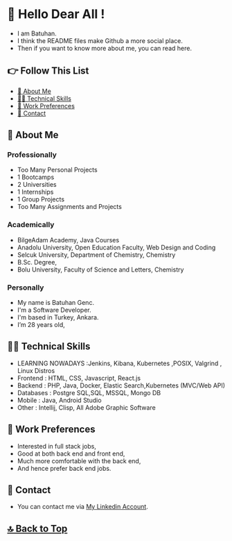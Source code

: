 # 🍄 Hello Dear All !

- I am Batuhan. 
- I think the README files make Github a more social place. 
- Then if you want to know more about me, you can read here.

## 👉 Follow This List

- [🍄 About Me](#-about-me)
- [👩‍💻 Technical Skills](#-technical-skills)
- [💼 Work Preferences](#-work-preferences)
- [💬 Contact](#-contact)

## 🍄 About Me 

### Professionally 

- Too Many Personal Projects 
- 1 Bootcamps
- 2 Universities 
- 1 Internships 
- 1 Group Projects 
- Too Many Assignments and Projects 

### Academically 
- BilgeAdam Academy, Java Courses
- Anadolu University, Open Education Faculty, Web Design and Coding
- Selcuk University, Department of Chemistry, Chemistry 
- B.Sc. Degree,
- Bolu University, Faculty of Science and Letters, Chemistry 

### Personally 

- My name is Batuhan Genc. 
- I'm a Software Developer. 
- I'm based in Turkey, Ankara. 
- I’m 28 years old, 

## 👩‍💻 Technical Skills 

- LEARNING NOWADAYS :Jenkins, Kibana, Kubernetes ,POSIX, Valgrind , Linux Distros
- Frontend : HTML, CSS, Javascript, React.js
- Backend : PHP, Java, Docker, Elastic Search,Kubernetes (MVC/Web API)
- Databases : Postgre SQL,SQL, MSSQL, Mongo DB
- Mobile : Java, Android Studio
- Other : Intellij, Clisp, All Adobe Graphic Software

## 💼 Work Preferences 

- Interested in full stack jobs, 
- Good at both back end and front end, 
- Much more comfortable with the back end, 
- And hence prefer back end jobs. 

## 💬 Contact 

- You can contact me via [My Linkedin Account](https://linkedin.com/in/batuhandgenc). 

## [🔝 Back to Top](#-follow-this-list) 
